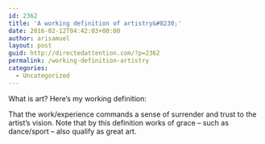 ```yaml
---
id: 2362
title: 'A working definition of artistry&#8230;'
date: 2016-02-12T04:42:03+00:00
author: arisamuel
layout: post
guid: http://directedattention.com/?p=2362
permalink: /working-definition-artistry
categories:
  - Uncategorized
---
```

What is art? Here&#8217;s my working definition:

That the work/experience commands a sense of surrender and trust to the artist&#8217;s vision. Note that by this definition works of grace &#8211; such as dance/sport &#8211; also qualify as great art.

&nbsp;